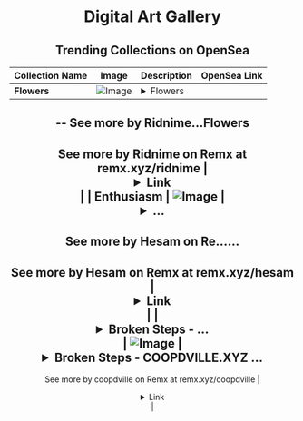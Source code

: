 <div align="center">

# Digital Art Gallery

## Trending Collections on OpenSea

| Collection Name                       | Image                                                                                     | Description                       | OpenSea Link                                                                                          |
|---------------------------------------|-------------------------------------------------------------------------------------------|-----------------------------------|--------------------------------------------------------------------------------------------------------|
| **Flowers** | ![Image](https://i.seadn.io/s/raw/files/b4387fd1cec1045fb1e871ca56610d43.jpg?w=500&auto=format?w=200&auto=format) | <details><summary>Flowers
--
See more by Ridnime...</summary>Flowers
--
See more by Ridnime on Remx at remx.xyz/ridnime</details> | <details><summary>Link</summary>[Flowers](https://opensea.io/collection/flowers-1214)</details> |
| **Enthusiasm** | ![Image](https://i.seadn.io/s/raw/files/da2cc57b0d2a6fa1f7c625135f857955.jpg?w=500&auto=format?w=200&auto=format) | <details><summary>...
--
See more by Hesam on Re...</summary>...
--
See more by Hesam on Remx at remx.xyz/hesam</details> | <details><summary>Link</summary>[Enthusiasm](https://opensea.io/collection/enthusiasm-3)</details> |
| **<details><summary>Broken Steps - ...</summary>Broken Steps - Rough Draft (Take #2)</details>** | ![Image](https://i.seadn.io/s/raw/files/b11e3099df164a6513b35af0e0546e56.jpg?w=500&auto=format?w=200&auto=format) | <details><summary>Broken Steps - COOPDVILLE.XYZ ...</summary>Broken Steps - COOPDVILLE.XYZ #DVILLEPRODUCTIONS
--
See more by coopdville on Remx at remx.xyz/coopdville</details> | <details><summary>Link</summary>[Broken Steps - Rough Draft (Take #2)](https://opensea.io/collection/broken-steps-rough-draft-take-2)</details> |

</div>